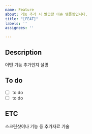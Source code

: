 ```yaml
---
name: Feature
about: 기능 추가 시 발급할 이슈 템플릿입니다.
title: "[FEAT]"
labels: ''
assignees: ''

---
```


## Description
어떤 기능 추가인지 설명

## To do
- [ ] to do
- [ ] to do

## ETC
스크린샷이나 기능 등 추가자료 기술
